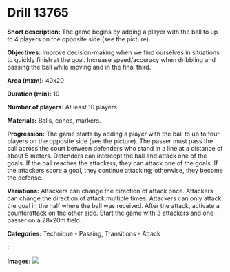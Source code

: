 # Drill 13765

**Short description:**
The game begins by adding a player with the ball to up to 4 players on the opposite side (see the picture).

**Objectives:**
Improve decision-making when we find ourselves in situations to quickly finish at the goal. Increase speed/accuracy when dribbling and passing the ball while moving and in the final third.

**Area (mxm):**
40x20

**Duration (min):**
10

**Number of players:**
At least 10 players

**Materials:**
Balls, cones, markers.

**Progression:**
The game starts by adding a player with the ball to up to four players on the opposite side (see the picture). The passer must pass the ball across the court between defenders who stand in a line at a distance of about 5 meters. Defenders can intercept the ball and attack one of the goals. If the ball reaches the attackers, they can attack one of the goals. If the attackers score a goal, they continue attacking; otherwise, they become the defense.

**Variations:**
Attackers can change the direction of attack once. Attackers can change the direction of attack multiple times. Attackers can only attack the goal in the half where the ball was received. After the attack, activate a counterattack on the other side. Start the game with 3 attackers and one passer on a 28x20m field.

**Categories:**
Technique - Passing, Transitions - Attack

**:**


**Images:**
![](https://www.coachingfutsal.com/\images\bca2b49f-f749-4b8c-a4bf-7d697728026a_TR14.jpg)

